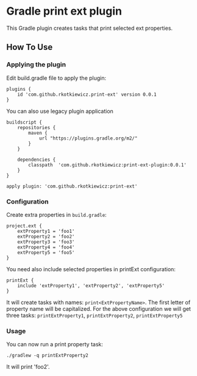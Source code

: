 # Gradle print ext plugin

This Gradle plugin creates tasks that print selected ext properties.

## How To Use

### Applying the plugin

Edit build.gradle file to apply the plugin:

    plugins {
        id 'com.github.rkotkiewicz.print-ext' version 0.0.1
    }


You can also use legacy plugin application

    buildscript {
        repositories {
            maven {
                url "https://plugins.gradle.org/m2/"
            }
        }

        dependencies {
            classpath  'com.github.rkotkiewicz:print-ext-plugin:0.0.1'
        }
    }

    apply plugin: 'com.github.rkotkiewicz:print-ext'

### Configuration

Create extra properties in `build.gradle`:


    project.ext {
        extProperty1 = 'foo1'
        extProperty2 = 'foo2'
        extProperty3 = 'foo3'
        extProperty4 = 'foo4'
        extProperty5 = 'foo5'
    }


You need also include selected properties in printExt configuration:

    printExt {
        include 'extProperty1', 'extProperty2', 'extProperty5'
    }


It will create tasks with names: `print<ExtPropertyName>`. The first letter of property name will be capitalized.
For the above configuration we will get three tasks:
`printExtProperty1`, `printExtProperty2`, `printExtProperty5`

### Usage

You can now run a print property task:

    ./gradlew -q printExtProperty2

It will print 'foo2'.


